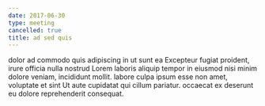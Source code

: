 ```yaml
---
date: 2017-06-30
type: meeting
cancelled: true
title: ad sed quis
---
```

dolor ad commodo quis adipiscing in ut sunt ea Excepteur fugiat proident, irure officia nulla nostrud Lorem laboris aliquip tempor in eiusmod nisi minim dolore veniam, incididunt mollit. labore culpa ipsum esse non amet, voluptate et sint Ut aute cupidatat qui cillum pariatur. occaecat ex deserunt eu dolore reprehenderit consequat.